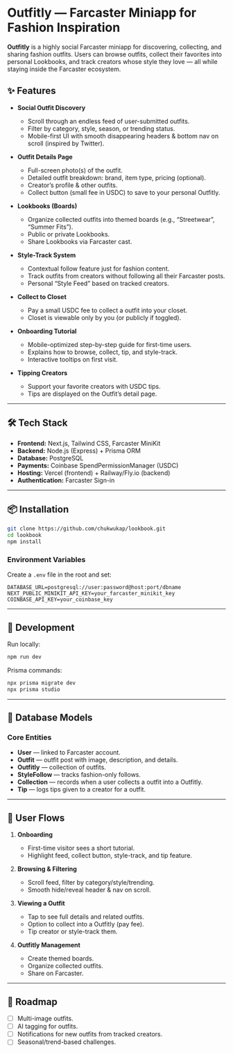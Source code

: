 # Outfitly — Farcaster Miniapp for Fashion Inspiration

**Outfitly** is a highly social Farcaster miniapp for discovering, collecting, and sharing fashion outfits.
Users can browse outfits, collect their favorites into personal Lookbooks, and track creators whose style they love — all while staying inside the Farcaster ecosystem.

## ✨ Features

- **Social Outfit Discovery**
  - Scroll through an endless feed of user-submitted outfits.
  - Filter by category, style, season, or trending status.
  - Mobile-first UI with smooth disappearing headers & bottom nav on scroll (inspired by Twitter).

- **Outfit Details Page**
  - Full-screen photo(s) of the outfit.
  - Detailed outfit breakdown: brand, item type, pricing (optional).
  - Creator’s profile & other outfits.
  - Collect button (small fee in USDC) to save to your personal Outfitly.

- **Lookbooks (Boards)**
  - Organize collected outfits into themed boards (e.g., “Streetwear”, “Summer Fits”).
  - Public or private Lookbooks.
  - Share Lookbooks via Farcaster cast.

- **Style-Track System**
  - Contextual follow feature just for fashion content.
  - Track outfits from creators without following all their Farcaster posts.
  - Personal “Style Feed” based on tracked creators.

- **Collect to Closet**
  - Pay a small USDC fee to collect a outfit into your closet.
  - Closet is viewable only by you (or publicly if toggled).

- **Onboarding Tutorial**
  - Mobile-optimized step-by-step guide for first-time users.
  - Explains how to browse, collect, tip, and style-track.
  - Interactive tooltips on first visit.

- **Tipping Creators**
  - Support your favorite creators with USDC tips.
  - Tips are displayed on the Outfit’s detail page.

---

## 🛠 Tech Stack

- **Frontend:** Next.js, Tailwind CSS, Farcaster MiniKit
- **Backend:** Node.js (Express) + Prisma ORM
- **Database:** PostgreSQL
- **Payments:** Coinbase SpendPermissionManager (USDC)
- **Hosting:** Vercel (frontend) + Railway/Fly.io (backend)
- **Authentication:** Farcaster Sign-in

---

## 📦 Installation

```bash
git clone https://github.com/chukwukap/lookbook.git
cd lookbook
npm install
```

### Environment Variables

Create a `.env` file in the root and set:

```
DATABASE_URL=postgresql://user:password@host:port/dbname
NEXT_PUBLIC_MINIKIT_API_KEY=your_farcaster_minikit_key
COINBASE_API_KEY=your_coinbase_key
```

---

## 🚀 Development

Run locally:

```bash
npm run dev
```

Prisma commands:

```bash
npx prisma migrate dev
npx prisma studio
```

---

## 📐 Database Models

### Core Entities

- **User** — linked to Farcaster account.
- **Outfit** — outfit post with image, description, and details.
- **Outfitly** — collection of outfits.
- **StyleFollow** — tracks fashion-only follows.
- **Collection** — records when a user collects a outfit into a Outfitly.
- **Tip** — logs tips given to a creator for a outfit.

---

## 🎯 User Flows

1. **Onboarding**
   - First-time visitor sees a short tutorial.
   - Highlight feed, collect button, style-track, and tip feature.

2. **Browsing & Filtering**
   - Scroll feed, filter by category/style/trending.
   - Smooth hide/reveal header & nav on scroll.

3. **Viewing a Outfit**
   - Tap to see full details and related outfits.
   - Option to collect into a Outfitly (pay fee).
   - Tip creator or style-track them.

4. **Outfitly Management**
   - Create themed boards.
   - Organize collected outfits.
   - Share on Farcaster.

---

## 🔮 Roadmap

- [ ] Multi-image outfits.
- [ ] AI tagging for outfits.
- [ ] Notifications for new outfits from tracked creators.
- [ ] Seasonal/trend-based challenges.
